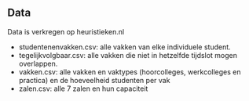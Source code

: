 ## Data

Data is verkregen op heuristieken.nl

- studentenenvakken.csv: alle vakken van elke individuele student.
- tegelijkvolgbaar.csv: alle vakken die niet in hetzelfde tijdslot mogen overlappen.
- vakken.csv: alle vakken en vaktypes (hoorcolleges, werkcolleges en practica) en de hoeveelheid studenten per vak
- zalen.csv: alle 7 zalen en hun capaciteit
